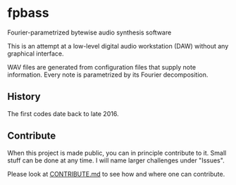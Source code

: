 # fpbass
Fourier-parametrized bytewise audio synthesis software

This is an attempt at a low-level digital audio workstation (DAW) without any graphical interface.

WAV files are generated from configuration files that supply note information. Every note is parametrized by its Fourier decomposition.

## History

The first codes date back to late 2016.

## Contribute

When this project is made public, you can in principle contribute to it. Small stuff can be done at any time. I will name larger challenges under "Issues".

Please look at [CONTRIBUTE.md](CONTRIBUTE.md) to see how and where one can contribute.
